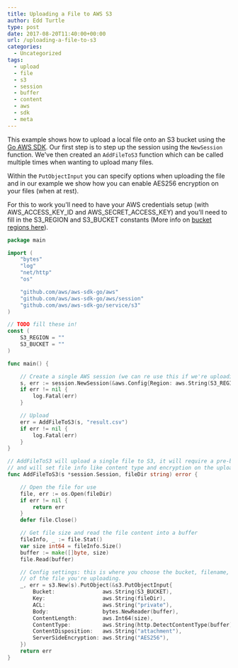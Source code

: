 ```yaml
---
title: Uploading a File to AWS S3
author: Edd Turtle
type: post
date: 2017-08-20T11:40:00+00:00
url: /uploading-a-file-to-s3
categories:
  - Uncategorized
tags:
  - upload
  - file
  - s3
  - session
  - buffer
  - content
  - aws
  - sdk
  - meta
---
```


This example shows how to upload a local file onto an S3 bucket using the [Go AWS SDK](https://aws.amazon.com/sdk-for-go/). Our first step is to step up the session using the `NewSession` function. We've then created an `AddFileToS3` function which can be called multiple times when wanting to upload many files.

Within the `PutObjectInput` you can specify options when uploading the file and in our example we show how you can enable AES256 encryption on your files (when at rest).

For this to work you'll need to have your AWS credentials setup (with AWS_ACCESS_KEY_ID and AWS_SECRET_ACCESS_KEY) and you'll need to fill in the S3_REGION and S3_BUCKET constants (More info on [bucket regions here](https://docs.aws.amazon.com/general/latest/gr/rande.html)).

```go
package main

import (
    "bytes"
    "log"
    "net/http"
    "os"

    "github.com/aws/aws-sdk-go/aws"
    "github.com/aws/aws-sdk-go/aws/session"
    "github.com/aws/aws-sdk-go/service/s3"
)

// TODO fill these in!
const (
    S3_REGION = ""
    S3_BUCKET = ""
)

func main() {

    // Create a single AWS session (we can re use this if we're uploading many files)
    s, err := session.NewSession(&aws.Config{Region: aws.String(S3_REGION)})
    if err != nil {
        log.Fatal(err)
    }

    // Upload
    err = AddFileToS3(s, "result.csv")
    if err != nil {
        log.Fatal(err)
    }
}

// AddFileToS3 will upload a single file to S3, it will require a pre-built aws session
// and will set file info like content type and encryption on the uploaded file.
func AddFileToS3(s *session.Session, fileDir string) error {

    // Open the file for use
    file, err := os.Open(fileDir)
    if err != nil {
        return err
    }
    defer file.Close()

    // Get file size and read the file content into a buffer
    fileInfo, _ := file.Stat()
    var size int64 = fileInfo.Size()
    buffer := make([]byte, size)
    file.Read(buffer)

    // Config settings: this is where you choose the bucket, filename, content-type etc.
    // of the file you're uploading.
    _, err = s3.New(s).PutObject(&s3.PutObjectInput{
        Bucket:               aws.String(S3_BUCKET),
        Key:                  aws.String(fileDir),
        ACL:                  aws.String("private"),
        Body:                 bytes.NewReader(buffer),
        ContentLength:        aws.Int64(size),
        ContentType:          aws.String(http.DetectContentType(buffer)),
        ContentDisposition:   aws.String("attachment"),
        ServerSideEncryption: aws.String("AES256"),
    })
    return err
}
```